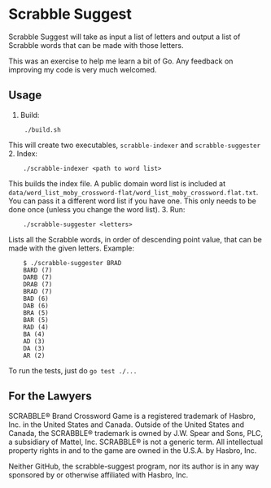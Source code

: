# Scrabble Suggest

Scrabble Suggest will take as input a list of letters and output a list of Scrabble words that can be made with those letters.

This was an exercise to help me learn a bit of Go. Any feedback on improving my code is very much welcomed.

## Usage

1. Build:

        ./build.sh
This will create two executables, `scrabble-indexer` and `scrabble-suggester`
2. Index:

        ./scrabble-indexer <path to word list>
This builds the index file. A public domain word list is included at `data/word_list_moby_crossword-flat/word_list_moby_crossword.flat.txt`. You can pass it a different word list if you have one. This only needs to be done once (unless you change the word list).
3. Run:

        ./scrabble-suggester <letters>
Lists all the Scrabble words, in order of descending point value, that can be made with the given letters.
Example:

        $ ./scrabble-suggester BRAD
        BARD (7)
        DARB (7)
        DRAB (7)
        BRAD (7)
        BAD (6)
        DAB (6)
        BRA (5)
        BAR (5)
        RAD (4)
        BA (4)
        AD (3)
        DA (3)
        AR (2)


To run the tests, just do `go test ./...`

## For the Lawyers

SCRABBLE® Brand Crossword Game is a registered trademark of Hasbro, Inc. in the United States and Canada.  Outside of the United States and Canada, the SCRABBLE® trademark is owned by J.W. Spear and Sons, PLC, a subsidiary of Mattel, Inc.  SCRABBLE® is not a generic term. All intellectual property rights in and to the game are owned in the U.S.A. by Hasbro, Inc.

Neither GitHub, the scrabble-suggest program, nor its author is in any way sponsored by or otherwise affiliated with Hasbro, Inc.

